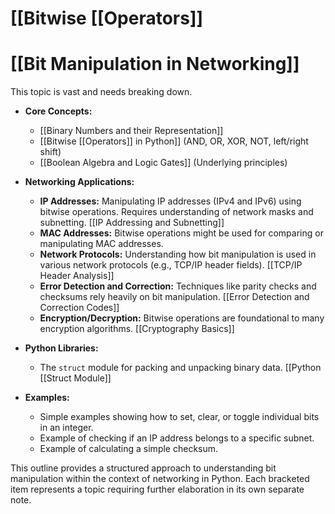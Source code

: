 # [[Bitwise [[Operators]]
# [[Bit Manipulation in Networking]] 
This topic is vast and needs breaking down.

* **Core Concepts:**
    * [[Binary Numbers and their Representation]]
    * [[Bitwise [[Operators]] in Python]]  (AND, OR, XOR, NOT, left/right shift)
    * [[Boolean Algebra and Logic Gates]] (Underlying principles)

* **Networking Applications:**
    * **IP Addresses:**  Manipulating IP addresses (IPv4 and IPv6) using bitwise operations.  Requires understanding of network masks and subnetting. [[IP Addressing and Subnetting]]
    * **MAC Addresses:** Bitwise operations might be used for comparing or manipulating MAC addresses.
    * **Network Protocols:** Understanding how bit manipulation is used in various network protocols (e.g., TCP/IP header fields). [[TCP/IP Header Analysis]]
    * **Error Detection and Correction:**  Techniques like parity checks and checksums rely heavily on bit manipulation. [[Error Detection and Correction Codes]]
    * **Encryption/Decryption:** Bitwise operations are foundational to many encryption algorithms. [[Cryptography Basics]]

* **Python Libraries:**
    * The `struct` module for packing and unpacking binary data.  [[Python [[Struct Module]]

* **Examples:**
    * Simple examples showing how to set, clear, or toggle individual bits in an integer.
    * Example of checking if an IP address belongs to a specific subnet.
    * Example of calculating a simple checksum.


This outline provides a structured approach to understanding bit manipulation within the context of networking in Python. Each bracketed item represents a topic requiring further elaboration in its own separate note.
